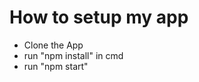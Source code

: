 
<head></head>
<h1>How to setup my app</h1>
<ul>
  <li>Clone the App</li>
  <li>run "npm install" in cmd</li>
  <li>run "npm start"</li>
</ul>

